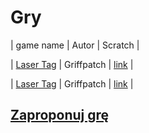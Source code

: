 # Gry

| game name                                              | Autor      | Scratch                                           |

| [Laser Tag](https://piw-piw.github.io/Games/Laser-Tag) | Griffpatch | [link](https://scratch.mit.edu/projects/17783489) |

| [Laser Tag](https://piw-piw.github.io/Games/Laser-Tag) | Griffpatch | [link](https://scratch.mit.edu/projects/17783489) |


## [Zaproponuj grę](https://github.com/piw-piw/Games/discussions/new)
